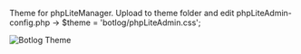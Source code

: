 Theme for phpLiteManager. Upload to theme folder and edit phpLiteAdmin-config.php -> $theme = 'botlog/phpLiteAdmin.css';


![Botlog Theme](https://github.com/H-e-ro/unspecific/botlog/botlog-style.png?raw=true)
